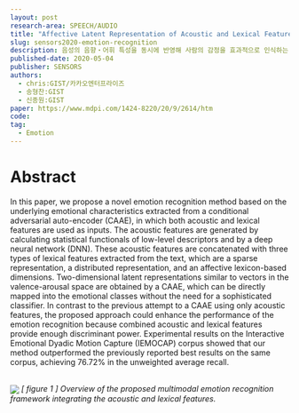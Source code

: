```yaml
---
layout: post
research-area: SPEECH/AUDIO
title: "Affective Latent Representation of Acoustic and Lexical Features for Emotion Recognition"
slug: sensors2020-emotion-recognition
description: 음성의 음향・어휘 특성을 동시에 반영해 사람의 감정을 효과적으로 인식하는 아키텍처 제안
published-date: 2020-05-04
publisher: SENSORS
authors:
  - chris:GIST/카카오엔터프라이즈
  - 송형찬:GIST
  - 신종원:GIST
paper: https://www.mdpi.com/1424-8220/20/9/2614/htm
code:
tag:
  - Emotion
---
```


# Abstract

In this paper, we propose a novel emotion recognition method based on the underlying emotional characteristics extracted from a conditional adversarial auto-encoder (CAAE), in which both acoustic and lexical features are used as inputs. The acoustic features are generated by calculating statistical functionals of low-level descriptors and by a deep neural network (DNN). These acoustic features are concatenated with three types of lexical features extracted from the text, which are a sparse representation, a distributed representation, and an affective lexicon-based dimensions. Two-dimensional latent representations similar to vectors in the valence-arousal space are obtained by a CAAE, which can be directly mapped into the emotional classes without the need for a sophisticated classifier. In contrast to the previous attempt to a CAAE using only acoustic features, the proposed approach could enhance the performance of the emotion recognition because combined acoustic and lexical features provide enough discriminant power. Experimental results on the Interactive Emotional Dyadic Motion Capture (IEMOCAP) corpus showed that our method outperformed the previously reported best results on the same corpus, achieving 76.72% in the unweighted average recall.

<br/>

<img src="{{ site.url }}/assets/img/2020-05-04-emotion-recognition/001.jpg" align="center">
<em>[ figure 1 ] Overview of the proposed multimodal emotion recognition framework integrating the acoustic and lexical features.</em>
